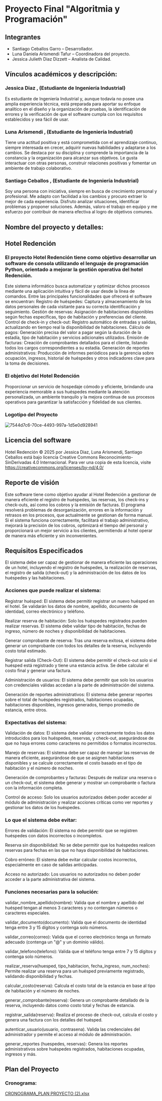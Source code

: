 # Proyecto Final "Algoritmia y Programación" 

## Integrantes 

- Santiago Ceballos Garro – Desarrollador. 
- Luna Daniela Arismendi Tafur – Coordinadora del proyecto. 
- Jessica Julieth Diaz Dizzett – Analista de Calidad. 

## Vínculos académicos y descripción: 

### Jessica Diaz , (Estudiante de Ingeniería Industrial) 

Es estudiante de Ingeniería Industrial y, aunque todavía no posee una amplia experiencia técnica, está preparada para aportar su enfoque analítico en el diseño y la organización de pruebas, la identificación de errores y la verificación de que el software cumpla con los requisitos establecidos y sea fácil de usar. 

### Luna Arismendi , (Estudiante de Ingeniería Industrial) 

Tiene una actitud positiva y está comprometida con el aprendizaje continuo, siempre interesada en crecer, adquirir nuevas habilidades y adaptarse a los cambios. Se destaca por su disciplina y comprende la importancia de la constancia y la organización para alcanzar sus objetivos. Le gusta interactuar con otras personas, construir relaciones positivas y fomentar un ambiente de trabajo colaborativo. 

### Santiago Ceballos , (Estudiante de Ingeniería Industrial) 

Soy una persona con iniciativa, siempre en busca de crecimiento personal y profesional. Me adapto con facilidad a los cambios y procuro extraer lo mejor de cada experiencia. Disfruto analizar situaciones, identificar problemas y proponer soluciones. Además, valoro el trabajo en equipo y me esfuerzo por contribuir de manera efectiva al logro de objetivos comunes. 

## Nombre del proyecto y detalles: 

## Hotel Redención 

### El proyecto Hotel Redención tiene como objetivo desarrollar un software de consola utilizando el lenguaje de programación Python, orientado a mejorar la gestión operativa del hotel Redención.  

Este sistema informático busca automatizar y optimizar dichos procesos mediante una aplicación intuitiva y fácil de usar desde la línea de comandos. Entre las principales funcionalidades que ofrecerá el software se encuentran: Registro de huéspedes: Captura y almacenamiento de los datos personales de cada visitante para su correcta identificación y seguimiento. Gestión de reservas: Asignación de habitaciones disponibles según fechas específicas, tipo de habitación y preferencias del cliente. Control de check-in y check-out: Registro automático de entradas y salidas, actualizando en tiempo real la disponibilidad de habitaciones. Cálculo de pagos: Generación precisa del valor a pagar según la duración de la estadía, tipo de habitación y servicios adicionales utilizados. Emisión de facturas: Creación de comprobantes detallados para el cliente, listando todos los cargos correspondientes a su estadía. Generación de reportes administrativos: Producción de informes periódicos para la gerencia sobre ocupación, ingresos, historial de huéspedes y otros indicadores clave para la toma de decisiones.  

### El objetivo del Hotel Redención 

Proporcionar un servicio de hospedaje cómodo y eficiente, brindando una experiencia memorable a sus huéspedes mediante la atención personalizada, un ambiente tranquilo y la mejora continua de sus procesos operativos para garantizar la satisfacción y fidelidad de sus clientes. 

### Logotipo del Proyecto 
![7544d7c6-70ce-4493-997a-1d5e0d928941](https://github.com/user-attachments/assets/62dae58d-4d87-4325-972f-b96995c40185)

## Licencia del software 

 Hotel Redención © 2025 por Jessica Diaz, Luna Arismendi, Santiago Ceballos está bajo licencia Creative Commons Reconocimiento-SinDerivadas 4.0 Internacional. Para ver una copia de esta licencia, visite https://creativecommons.org/licenses/by-nd/4.0/ 
 
## Reporte de visión 

Este software tiene como objetivo ayudar al Hotel Redención a gestionar de manera eficiente el registro de huéspedes, las reservas, los check-ins y check-outs, así como los cobros y la emisión de facturas. El programa resolverá problemas de desorganización, errores en la información y retrasos en los procesos, que actualmente se gestionan de forma manual. Si el sistema funciona correctamente, facilitará el trabajo administrativo, mejorará la precisión de los cobros, optimizará el tiempo del personal y proporcionará un mejor servicio a los clientes, permitiendo al hotel operar de manera más eficiente y sin inconvenientes. 

## Requisitos Especificados

El sistema debe ser capaz de gestionar de manera eficiente las operaciones de un hotel, incluyendo el registro de huéspedes, la realización de reservas, el registro de salida (check-out) y la administración de los datos de los huéspedes y las habitaciones. 

### Acciones que puede realizar el sistema: 

Registrar huésped: El sistema debe permitir registrar un nuevo huésped en el hotel. Se validarán los datos de nombre, apellido, documento de identidad, correo electrónico y teléfono. 

Realizar reserva de habitación: Solo los huéspedes registrados pueden realizar reservas. El sistema debe validar tipo de habitación, fechas de ingreso, número de noches y disponibilidad de habitaciones. 

Generar comprobante de reserva: Tras una reserva exitosa, el sistema debe generar un comprobante con todos los detalles de la reserva, incluyendo costo total estimado. 

Registrar salida (Check-Out): El sistema debe permitir el check-out solo si el huésped está registrado y tiene una estancia activa. Se debe calcular el costo final y generar una factura. 

Administración de usuarios: El sistema debe permitir que solo los usuarios con credenciales válidas accedan a la parte de administración del sistema. 

Generación de reportes administrativos: El sistema debe generar reportes sobre el total de huéspedes registrados, habitaciones ocupadas, habitaciones disponibles, ingresos generados, tiempo promedio de estancia, entre otros.  

### Expectativas del sistema: 

Validación de datos: El sistema debe validar correctamente todos los datos introducidos para los huéspedes, reservas, y check-out, asegurándose de que no haya errores como caracteres no permitidos o formatos incorrectos. 

Manejo de reservas: El sistema debe ser capaz de manejar las reservas de manera eficiente, asegurándose de que se asignen habitaciones disponibles y se calcule correctamente el costo basado en el tipo de habitación y el número de noches. 

Generación de comprobantes y facturas: Después de realizar una reserva o un check-out, el sistema debe generar y mostrar un comprobante o factura con la información completa.

Control de acceso: Solo los usuarios autorizados deben poder acceder al módulo de administración y realizar acciones críticas como ver reportes y gestionar los datos de los huéspedes. 

### Lo que el sistema debe evitar: 

Errores de validación: El sistema no debe permitir que se registren huéspedes con datos incorrectos o incompletos. 

Reserva sin disponibilidad: No se debe permitir que los huéspedes realicen reservas para fechas en las que no haya disponibilidad de habitaciones. 

Cobro erróneo: El sistema debe evitar calcular costos incorrectos, especialmente en caso de salidas anticipadas. 

Acceso no autorizado: Los usuarios no autorizados no deben poder acceder a la parte administrativa del sistema. 

### Funciones necesarias para la solución: 

validar_nombre_apellido(nombre): Valida que el nombre y apellido del huésped tengan al menos 3 caracteres y no contengan números o caracteres especiales. 

validar_documento(documento): Valida que el documento de identidad tenga entre 3 y 15 dígitos y contenga solo números. 

validar_correo(correo): Valida que el correo electrónico tenga un formato adecuado (contenga un "@" y un dominio válido). 

validar_telefono(telefono): Valida que el teléfono tenga entre 7 y 15 dígitos y contenga solo números. 

realizar_reserva(huesped, tipo_habitacion, fecha_ingreso, num_noches): Permite realizar una reserva para un huésped previamente registrado, validando disponibilidad y 
fechas. 

calcular_costo(reserva): Calcula el costo total de la estancia en base al tipo de habitación y el número de noches. 

generar_comprobante(reserva): Genera un comprobante detallado de la reserva, incluyendo datos como costo total y fechas de estancia. 

registrar_salida(reserva): Realiza el proceso de check-out, calcula el costo y genera una factura con los detalles del huésped. 

autenticar_usuario(usuario, contrasena). Valida las credenciales del administrador y permite el acceso al módulo de administración. 

generar_reportes (huespedes, reservas): Genera los reportes administrativos sobre huéspedes registrados, habitaciones ocupadas, ingresos y más. 

## Plan del Proyecto
### Cronograma:

[CRONOGRAMA_PLAN PROYECTO (2).xlsx](https://github.com/user-attachments/files/20218852/CRONOGRAMA_PLAN.PROYECTO.2.xlsx)

